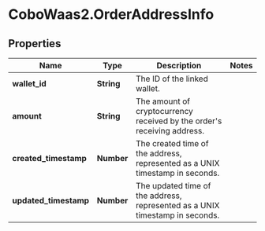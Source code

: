# CoboWaas2.OrderAddressInfo

## Properties

Name | Type | Description | Notes
------------ | ------------- | ------------- | -------------
**wallet_id** | **String** | The ID of the linked wallet. | 
**amount** | **String** | The amount of cryptocurrency received by the order&#39;s receiving address. | 
**created_timestamp** | **Number** | The created time of the address, represented as a UNIX timestamp in seconds. | 
**updated_timestamp** | **Number** | The updated time of the address, represented as a UNIX timestamp in seconds. | 



